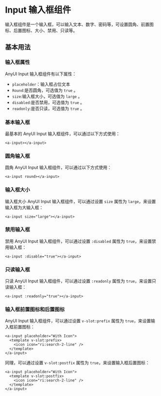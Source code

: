# Input 输入框组件

输入框组件是一个输入框，可以输入文本、数字、密码等，可设置圆角、前置图标、后置图标、大小、禁用、只读等。

## 基本用法

### 输入框属性

AnyUI Input 输入框组件有以下属性：

- `placeholder`：输入框占位文本
- `Round`:是否圆角，可选值为 `true` 。
- `size`:输入框大小，可选值为 `large` 。
- `disabled`:是否禁用，可选值为 `true` 。
- `readonly`:是否只读，可选值为 `true` 。

### 基本输入框

最基本的 AnyUI Input 输入框组件，可以通过以下方式使用：

```vuejs
<a-input></a-input>
```

### 圆角输入框

圆角 AnyUI Input 输入框组件，可以通过以下方式使用：

```vuejs
<a-input round></a-input>
```

### 输入框大小

输入框大小 AnyUI Input 输入框组件，可以通过设置 `size` 属性为 `large`，来设置输入框为大输入框：

```vuejs
<a-input size="large"></a-input>
```

### 禁用输入框

禁用 AnyUI Input 输入框组件，可以通过设置 `:disabled` 属性为 `true`，来设置禁用输入框：

```vuejs
<a-input :disable="true"></a-input>
```

### 只读输入框

只读 AnyUI Input 输入框组件，可以通过设置 `:readonly` 属性为 `true`，来设置只读输入框：

```vuejs
<a-input :readonly="true"></a-input>
```

### 输入框前置图标和后置图标

AnyUI Input 输入框组件，可以通过设置 `v-slot:prefix` 属性为 `true`，来设置输入框前置图标：

```vue
<a-input placeholder="With Icon">
  <template v-slot:prefix>
    <icon icon="ri:search-2-line" />
  </template>
</a-input>
```

同理，可以通过设置 `v-slot:postfix` 属性为 `true`，来设置输入框后置图标：

```vue
<a-input placeholder="With Icon">
  <template v-slot:postfix>
    <icon icon="ri:search-2-line" />
  </template>
</a-input>
```
